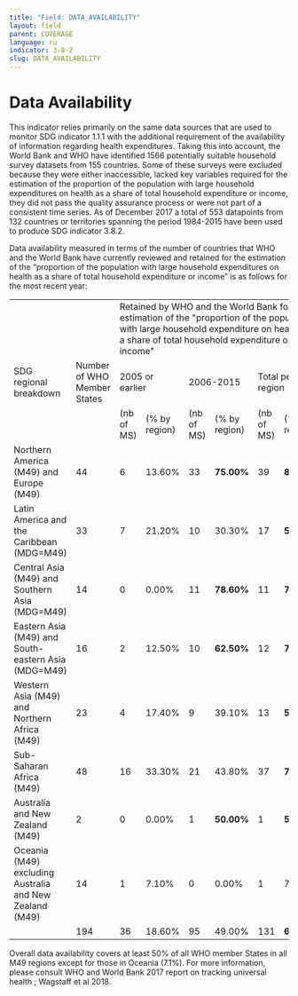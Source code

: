 ```yaml
---
title: "Field: DATA_AVAILABILITY"
layout: field
parent: COVERAGE
language: ru
indicator: 3-8-2
slug: DATA_AVAILABILITY
---
```

# Data Availability

This indicator relies primarily on the same data sources that are used to monitor SDG indicator 1.1.1 with the additional requirement of the availability of information regarding health expenditures. Taking this into account, the World Bank and WHO have identified 1566 potentially suitable household survey datasets from 155 countries. Some of these surveys were excluded because they were either inaccessible, lacked key variables required for the estimation of the proportion of the population with large household expenditures on health as a share of total household expenditure or income, they did not pass the quality assurance process or were not part of a consistent time series.  As of December 2017 a total of 553 datapoints from 132 countries or territories spanning the period 1984-2015 have been used to produce SDG indicator 3.8.2.

Data availability measured in terms of the number of countries that WHO and the World Bank have currently reviewed and retained for the estimation of the “proportion of the population with large household expenditures on health as a share of total household expenditure or income” is as follows for the most recent year:

<table>
  <tr>
    <td colspan="2"></td>
    <td colspan="6">
      Retained by WHO and the World Bank for the estimation of the "proportion of the population with large household expenditure on health as a share of total household expenditure or income"
    </td>
  </tr>
  <tr>
    <td>SDG regional breakdown</td>
    <td>Number of WHO Member States</td>
    <td colspan="2">2005 or earlier</td>
    <td colspan="2">2006-2015</td>
    <td colspan="2">Total per SDG region</td>
  </tr>
  <tr>
    <td colspan="2"></td>
    <td>(nb of MS)</td>
    <td>(% by region)</td>
    <td>(nb of MS)</td>
    <td>(% by region)</td>
    <td>(nb of MS)</td>
    <td>(% by region)</td>
  </tr>
  <tr>
    <td>Northern America (M49) and Europe (M49)</td>
    <td>44</td>
    <td>6</td>
    <td>13.60%</td>
    <td>33</td>
    <td><strong>75.00%</strong></td>
    <td>39</td>
    <td><strong>88.60%</strong></td>
  </tr>
  <tr>
    <td>Latin America and the Caribbean (MDG=M49)</td>
    <td>33</td>
    <td>7</td>
    <td>21.20%</td>
    <td>10</td>
    <td>30.30%</td>
    <td>17</td>
    <td><strong>51.50%</strong></td>
  </tr>
  <tr>
    <td>Central Asia (M49) and Southern Asia (MDG=M49)</td>
    <td>14</td>
    <td>0</td>
    <td>0.00%</td>
    <td>11</td>
    <td><strong>78.60%</strong></td>
    <td>11</td>
    <td><strong>78.60%</strong></td>
  </tr>
  <tr>
    <td>Eastern Asia (M49) and South-eastern Asia (MDG=M49)</td>
    <td>16</td>
    <td>2</td>
    <td>12.50%</td>
    <td>10</td>
    <td><strong>62.50%</strong></td>
    <td>12</td>
    <td><strong>75.00%</strong></td>
  </tr>
  <tr>
    <td>Western Asia (M49) and Northern Africa (M49)</td>
    <td>23</td>
    <td>4</td>
    <td>17.40%</td>
    <td>9</td>
    <td>39.10%</td>
    <td>13</td>
    <td><strong>56.50%</strong></td>
  </tr>
  <tr>
    <td>Sub-Saharan Africa (M49)</td>
    <td>48</td>
    <td>16</td>
    <td>33.30%</td>
    <td>21</td>
    <td>43.80%</td>
    <td>37</td>
    <td><strong>77.10%</strong></td>
  </tr>
  <tr>
    <td>Australia and New Zealand (M49)</td>
    <td>2</td>
    <td>0</td>
    <td>0.00%</td>
    <td>1</td>
    <td><strong>50.00%</strong></td>
    <td>1</td>
    <td><strong>50.00%</strong></td>
  </tr>
  <tr>
    <td>Oceania (M49) excluding Australia and New Zealand (M49)</td>
    <td>14</td>
    <td>1</td>
    <td>7.10%</td>
    <td>0</td>
    <td>0.00%</td>
    <td>1</td>
    <td>7.10%</td>
  </tr>
  <tr>
    <td></td>
    <td>194</td>
    <td>36</td>
    <td>18.60%</td>
    <td>95</td>
    <td>49.00%</td>
    <td>131</td>
    <td><strong>67.50%</strong></td>
  </tr>
</table>

Overall data availability covers at least 50% of all WHO member States in all M49 regions except for those in Oceania (7.1%).  For more information, please consult WHO and World Bank 2017 report on tracking universal health ; Wagstaff  et al 2018.